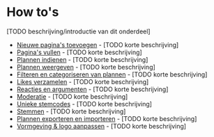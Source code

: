 # How to's

[TODO beschrijving/introductie van dit onderdeel]

* [Nieuwe pagina's toevoegen](new-page.md) - [TODO korte beschrijving]
* [Pagina's vullen](edit-page.md) - [TODO korte beschrijving]
* [Plannen indienen](upload-ideas.md) - [TODO korte beschrijving]
* [Plannen weergeven](show-ideas.md) - [TODO korte beschrijving]
* [Filteren en categoriseren van plannen](filter-ideas.md) - [TODO korte beschrijving]
* [Likes verzamelen](like-ideas.md) - [TODO korte beschrijving]
* [Reacties en argumenten](arguments.md) - [TODO korte beschrijving]
* [Moderatie](moderation.md) - [TODO korte beschrijving]
* [Unieke stemcodes](voting-codes.md) - [TODO korte beschrijving]
* [Stemmen](voting.md) - [TODO korte beschrijving]
* [Plannen exporteren en importeren](importing-plans.md) - [TODO korte beschrijving]
* [Vormgeving & logo aanpassen](styling.md) - [TODO korte beschrijving]